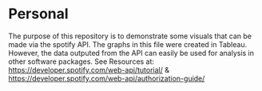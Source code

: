 # Personal

The purpose of this repository is to demonstrate some visuals that can be made via the spotify API. The graphs in this file were created in Tableau. However, the data outputed from the API can easily be used for analysis in other software packages. See Resources at: https://developer.spotify.com/web-api/tutorial/ & https://developer.spotify.com/web-api/authorization-guide/
